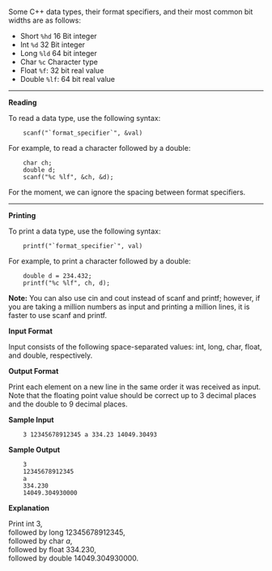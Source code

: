 Some C++ data types, their format specifiers, and their most common bit widths are as follows:

- Short `%hd` 16 Bit integer
- Int `%d` 32 Bit integer
- Long `%ld` 64 bit integer
- Char `%c` Character type
- Float `%f`: 32 bit real value
- Double `%lf`: 64 bit real value

---

**Reading**

To read a data type, use the following syntax:

```
	scanf("`format_specifier`", &val)
```

For example, to read a character followed by a double:

```
	char ch;
	double d;
	scanf("%c %lf", &ch, &d);
```

For the moment, we can ignore the spacing between format specifiers.

---

**Printing**

To print a data type, use the following syntax:

```
	printf("`format_specifier`", val)
```

For example, to print a character followed by a double:

```	char ch = 'd';
	double d = 234.432;
	printf("%c %lf", ch, d);
```

**Note:** You can also use cin and cout instead of scanf and printf;
however, if you are taking a million numbers as input and printing a million lines,
it is faster to use scanf and printf.

**Input Format**

Input consists of the following space-separated values:
int, long, char, float, and double, respectively.

**Output Format**

Print each element on a new line in the same order it was received as input.
Note that the floating point value should be correct up to 3 decimal places and
the double to 9 decimal places.

**Sample Input**
```
	3 12345678912345 a 334.23 14049.30493
```

**Sample Output**

```
	3
	12345678912345
	a
	334.230
	14049.304930000
```

**Explanation**

Print int $3$,  
followed by long $12345678912345$,  
followed by char $a$,  
followed by float $334.230$,  
followed by double $14049.304930000$.